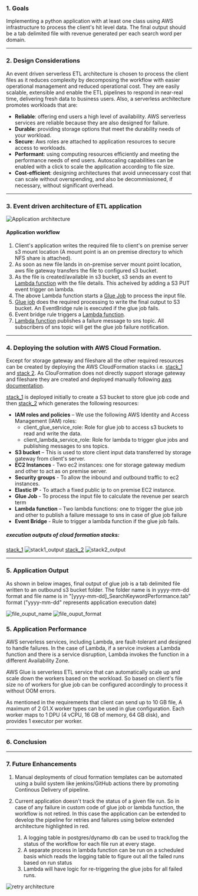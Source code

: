### 1. Goals

Implementing a python application with at least one class using AWS infrastructure to process the client's hit level data. 
The final output should be a tab delimited file with revenue generated per each search word per domain.

---

### 2. Design Considerations 
An event driven serverless ETL architecture is chosen to process the client files as it reduces complexity by decomposing the 
workflow with easier operational management and reduced operational cost. They are easily scalable, extensible and enable 
the ETL pipelines to respond in near-real time, delivering fresh data to business users. Also, a serverless architecture promotes 
workloads that are:

- <b>Reliable</b>: offering end users a high level of availability. AWS serverless services are reliable because they are also designed for failure.
- <b>Durable</b>: providing storage options that meet the durability needs of your workload.
- <b>Secure</b>: Aws roles are attached to application resources to secure access to workloads.
- <b>Performant</b>: using computing resources efficiently and meeting the performance needs of end users. Autoscaling capabilities can be enabled with a click to scale the application according to file size.
- <b>Cost-efficient</b>: designing architectures that avoid unnecessary cost that can scale without overspending, and also be decommissioned, if necessary, without significant overhead.

---

### 3. Event driven architecture of ETL application

![Application architecture](./images/app_architecture.png)

#### Application workflow
1. Client's application writes the required file to client's on premise server s3 mount location (A mount point is an on premise directory to which NFS share is attached).
2. As soon as new file lands in on-premise server mount point location, aws file gateway transfers the file to configured s3 bucket.
3. As the file is created/available in s3 bucket, s3 sends an event to [Lambda function](./lambda_glue_job_trigger.py) with the file details. This acheived 
by adding a S3 PUT event trigger on lambda.
4. The above Lambda function starts a [Glue Job](./search_revenue_glue_job.py) to process the input file.
5. [Glue job](./search_revenue_glue_job.py) does the required processing to write the final output to S3 bucket. An EventBridge rule is executed if the glue job fails. 
6. Event bridge rule triggers a [Lambda function](./lambda_glue_failure_notification.py).
7. [Lambda function](./lambda_glue_failure_notification.py) publishes a failure message to sns topic. All subscribers of sns topic will get the glue job failure notification.

---

### 4. Deploying the solution with AWS Cloud Formation. 
Except for storage gateway and fileshare all the other required resources can be created by deploying the AWS CloudFormation stacks i.e. [stack_1](./cf_app_infra_stack_1.yml) and [stack 2](./cf_app_infra_stack_2.yml).
As ClouFormation does not directly support storage gateway and fileshare they are created and deployed manually following [aws documentation](https://docs.aws.amazon.com/storagegateway/latest/userguide/ec2-gateway-file.html).

[stack_1](./cf_app_infra_stack_1.yml) is deployed initially to create a S3 bucket to store glue job code and then [stack_2](./cf_app_infra_stack_2.yml) which
generates the following resources:

- <b>IAM roles and policies</b> – We use the following AWS Identity and Access Management (IAM) roles:
  - client_glue_service_role: Role for glue job to access s3 buckets to read and write the data.
  - client_lambda_service_role: Role for lambda to trigger glue jobs and publishing messages to sns topics.
- <b>S3 bucket</b> – This is used to store client input data transferred by storage gateway from client's server.
- <b>EC2 Instances</b> - Two ec2 instances: one for storage gateway medium and other to act as on premise server.
- <b>Security groups</b> - To allow the inbound and outbound traffic to ec2 instances.
- <b>Elastic IP</b> - To attach a fixed public ip to on premise EC2 instance.
- <b>Glue Job</b> - To process the input file to calculate the revenue per search term
- <b>Lambda function</b> – Two lambda functions: one to trigger the glue job and other to publish a failure message to sns in case of glue job failure
- <b>Event Bridge</b> - Rule to trigger a lambda function if the glue job fails.

##### execution outputs of cloud formation stacks:

[stack_1](./cf_app_infra_stack_1.yml) 
![stack1_output](./images/stack1_output.png)
[stack_2](./cf_app_infra_stack_2.yml) 
![stack2_output](./images/stack2_output.png)

---

### 5. Application Output
As shown in below images, final output of glue job is a tab delimited file written to an outbound s3 bucket folder. The folder name is in yyyy-mm-dd format 
and file name is in "[yyyy-mm-dd]_SearchKeywordPerformance.tab" format ("yyyy-mm-dd" represents application execution date)

![file_ouput_name](./images/file_output_name.png) 
![file_ouput_format](./images/file_output_format.png) 


### 5. Application Performance

AWS serverless services, including Lambda, are fault-tolerant and designed to handle failures. In the case of Lambda, 
if a service invokes a Lambda function and there is a service disruption, Lambda invokes the function in a different 
Availability Zone.

AWS Glue is serverless ETL service that can automatically scale up and scale down the workers based on the workload.
So based on client's file size no of workers for glue job can be configured accordingly to process it without OOM errors. 

As mentioned in the requirements that client can send up to 10 GB file, A maximum of 2 G1.X worker types can be used in 
glue configuration. Each worker maps to 1 DPU (4 vCPU, 16 GB of memory, 64 GB disk), and provides 1 executor per worker.

---

### 6. Conclusion

---

### 7. Future Enhancements
1) Manual deployments of cloud formation templates can be automated using a build system like jenkins/GitHub 
actions there by promoting Continous Delivery of pipeline.
2) Current application doesn't track the status of a given file run. So in case of any failure in custom code of 
glue job or lambda function, the workflow is not retired. In this case the application can be extended to develop 
the pipeline for retries and failures using below extended architecture highlighted in red. 

   1) A logging table in postgres/dynamo db can be used to track/log the status of the 
   workflow for each file run at every stage. 
   2) A separate process in lambda function can be run on a scheduled basis which reads the logging table to figure out all the failed runs based on
   run status 
   3) Lambda will have logic for re-triggering the glue jobs for all failed runs.

![retry architecture](./images/retry_architecture.png)



